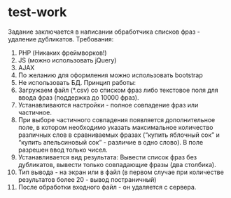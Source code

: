 # test-work
Задание заключается в написании обработчика списков фраз - удаление дубликатов.
Требования:
1. PHP (Никаких фреймворков!)
2. JS (можно использовать jQuery)
3. AJAX
4. По желанию для оформления можно использовать bootstrap
5. Не использовать БД.
Принцип работы: 
1. Загружаем файл (*.csv) со списком фраз  либо текстовое поля для ввода фраз (поддержка до 10000 фраз). 
2. Устанавливаются настройки - полное совпадение фраз или частичное.
3. При выборе частичного совпадения появляется дополнительное поле, в котором необходимо указать максимальное количество различных слов в сравниваемых фразах (“купить яблочный сок” и “купить апельсиновый сок” - различие в одно слово). В поле разрешен ввод только чисел.
4. Устанавливается вид результата: Вывести список фраз без дубликатов, вывести только совпадающие фразы (два столбика).
5. Тип вывода - на экран или в файл (в первом случае при количестве результатов более 20 - вывод постраничный)
6. После обработки входного файл - он удаляется с сервера. 
